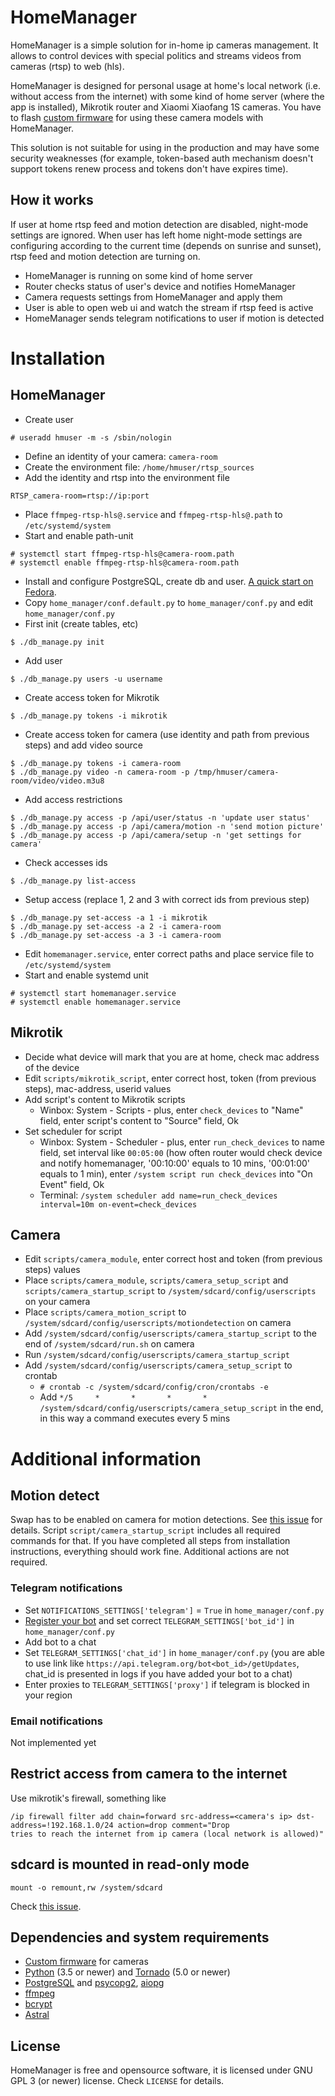 
# HomeManager

HomeManager is a simple solution for in-home ip cameras management. It allows to control devices with special politics and streams videos from cameras (rtsp) to web (hls).

HomeManager is designed for personal usage at home's local network (i.e. without access from the internet) with some kind of home server (where the app is installed), Mikrotik router and Xiaomi Xiaofang 1S cameras. You have to flash [custom firmware](https://github.com/EliasKotlyar/Xiaomi-Dafang-Hacks) for using these camera models with HomeManager. 

This solution is not suitable for using in the production and may have some security weaknesses (for example, token-based auth mechanism doesn't support tokens renew process and tokens don't have expires time).

## How it works
If user at home rtsp feed and motion detection are disabled, night-mode settings are ignored. When user has left home night-mode settings are configuring according to the current time (depends on sunrise and sunset), rtsp feed and motion detection are turning on. 

* HomeManager is running on some kind of home server
* Router checks status of user's device and notifies HomeManager
* Camera requests settings from HomeManager and apply them 
* User is able to open web ui and watch the stream if rtsp feed is active
* HomeManager sends telegram notifications to user if motion is detected

# Installation
## HomeManager
* Create user 
```
# useradd hmuser -m -s /sbin/nologin
```
* Define an identity of your camera: `camera-room` 
* Create the environment file: `/home/hmuser/rtsp_sources`
* Add the identity and rtsp into the environment file 
```
RTSP_camera-room=rtsp://ip:port
```
* Place `ffmpeg-rtsp-hls@.service` and `ffmpeg-rtsp-hls@.path` to `/etc/systemd/system`
* Start and enable path-unit
```
# systemctl start ffmpeg-rtsp-hls@camera-room.path
# systemctl enable ffmpeg-rtsp-hls@camera-room.path
```
* Install and configure PostgreSQL, create db and user. [A quick start on Fedora](https://fedoramagazine.org/postgresql-quick-start-fedora-24/).
* Copy `home_manager/conf.default.py` to `home_manager/conf.py` and edit `home_manager/conf.py`
* First init (create tables, etc)
```
$ ./db_manage.py init
```
* Add user
```
$ ./db_manage.py users -u username
```
* Create access token for Mikrotik
```
$ ./db_manage.py tokens -i mikrotik
```
* Create access token for camera (use identity and path from previous steps) and add video source
```
$ ./db_manage.py tokens -i camera-room
$ ./db_manage.py video -n camera-room -p /tmp/hmuser/camera-room/video/video.m3u8
```
* Add access restrictions
```
$ ./db_manage.py access -p /api/user/status -n 'update user status'
$ ./db_manage.py access -p /api/camera/motion -n 'send motion picture'
$ ./db_manage.py access -p /api/camera/setup -n 'get settings for camera'
```
* Check accesses ids
```
$ ./db_manage.py list-access
```
* Setup access (replace 1, 2 and 3 with correct ids from previous step) 
```
$ ./db_manage.py set-access -a 1 -i mikrotik
$ ./db_manage.py set-access -a 2 -i camera-room
$ ./db_manage.py set-access -a 3 -i camera-room
```
* Edit `homemanager.service`, enter correct paths and place service file to `/etc/systemd/system`
* Start and enable systemd unit
```
# systemctl start homemanager.service
# systemctl enable homemanager.service
```

## Mikrotik 
* Decide what device will mark that you are at home, check mac address of the device
* Edit `scripts/mikrotik_script`, enter correct host, token (from previous steps), mac-address, userid values
* Add script's content to Mikrotik scripts
  * Winbox: System - Scripts - plus, enter `check_devices` to "Name" field, enter script's content to "Source" field, Ok
* Set scheduler for script
  * Winbox: System - Scheduler - plus, enter `run_check_devices` to name field, set interval like `00:05:00` (how often router would check device and notify homemanager, '00:10:00' equals to 10 mins, '00:01:00' equals to 1 min), enter `/system script run check_devices` into "On Event" field, Ok
  * Terminal: `/system scheduler add name=run_check_devices interval=10m on-event=check_devices`

## Camera
* Edit `scripts/camera_module`, enter correct host and token (from previous steps) values
* Place `scripts/camera_module`, `scripts/camera_setup_script` and `scripts/camera_startup_script` to `/system/sdcard/config/userscripts` on your camera
* Place `scripts/camera_motion_script` to `/system/sdcard/config/userscripts/motiondetection` on camera
* Add `/system/sdcard/config/userscripts/camera_startup_script` to the end of `/system/sdcard/run.sh` on camera 
* Run `/system/sdcard/config/userscripts/camera_startup_script` 
* Add `/system/sdcard/config/userscripts/camera_setup_script` to crontab
  * `# crontab -c /system/sdcard/config/cron/crontabs -e`
  * Add `*/5     *       *       *       *       /system/sdcard/config/userscripts/camera_setup_script` in the end, in this way a command executes every 5 mins

# Additional information
## Motion detect
Swap has to be enabled on camera for motion detections. See [this issue](https://github.com/EliasKotlyar/Xiaomi-Dafang-Hacks/issues/552) for details. Script `script/camera_startup_script` includes all required commands for that. If you have completed all steps from installation instructions, everything should work fine. Additional actions are not required. 

### Telegram notifications
* Set `NOTIFICATIONS_SETTINGS['telegram']` = `True` in `home_manager/conf.py`
* [Register your bot](https://core.telegram.org/bots#6-botfather) and set correct `TELEGRAM_SETTINGS['bot_id']` in `home_manager/conf.py`
* Add bot to a chat
* Set `TELEGRAM_SETTINGS['chat_id']` in `home_manager/conf.py` (you are able to use link like `https://api.telegram.org/bot<bot_id>/getUpdates`, chat_id is presented in logs if you have added your bot to a chat)
* Enter proxies to `TELEGRAM_SETTINGS['proxy']` if telegram is blocked in your region

### Email notifications
Not implemented yet

## Restrict access from camera to the internet
Use mikrotik's firewall, something like
```
/ip firewall filter add chain=forward src-address=<camera's ip> dst-address=!192.168.1.0/24 action=drop comment="Drop 
tries to reach the internet from ip camera (local network is allowed)"
```

## sdcard is mounted in read-only mode
```
mount -o remount,rw /system/sdcard
```
Check [this issue](https://github.com/EliasKotlyar/Xiaomi-Dafang-Hacks/issues/409). 

## Dependencies and system requirements
* [Custom firmware](https://github.com/EliasKotlyar/Xiaomi-Dafang-Hacks) for cameras
* [Python](http://www.python.org) (3.5 or newer) and [Tornado](https://github.com/tornadoweb/tornado) (5.0 or newer)
* [PostgreSQL](http://www.postgresql.org) and [psycopg2](http://initd.org/psycopg), [aiopg](https://github.com/aio-libs/aiopg)
* [ffmpeg](https://ffmpeg.org)
* [bcrypt](https://github.com/pyca/bcrypt)
* [Astral](https://github.com/sffjunkie/astral)

## License
HomeManager is free and opensource software, it is licensed under GNU GPL 3 (or newer) license. Check `LICENSE` for details.
